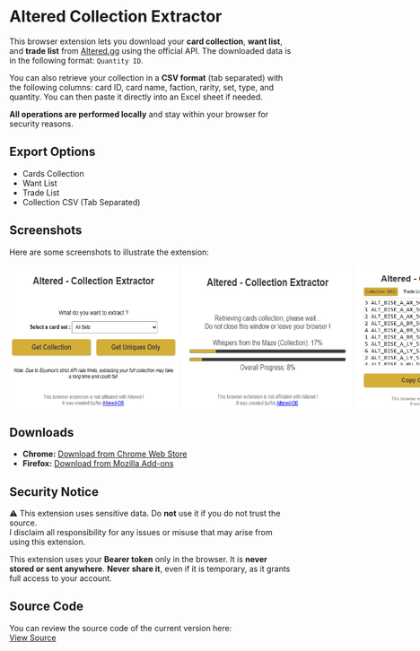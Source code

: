 # Altered Collection Extractor

This browser extension lets you download your **card collection**, **want list**, and **trade list** from [Altered.gg](https://altered.gg) using the official API. The downloaded data is in the following format: `Quantity ID`.

You can also retrieve your collection in a **CSV format** (tab separated) with the following columns: card ID, card name, faction, rarity, set, type, and quantity. You can then paste it directly into an Excel sheet if needed.

**All operations are performed locally** and stay within your browser for security reasons.

## Export Options

- Cards Collection  
- Want List  
- Trade List  
- Collection CSV (Tab Separated)

## Screenshots

Here are some screenshots to illustrate the extension:

<div style="display: flex; gap: 10px;">
  <img src="image1.png" width="300" alt="Screenshot 1">
  <img src="image2.png" width="300" alt="Screenshot 2">
  <img src="image3.png" width="300" alt="Screenshot 3">
</div>

## Downloads

- **Chrome:** [Download from Chrome Web Store](https://chromewebstore.google.com/detail/altered-collection-extrac/oilacpbjlailfffkpmpklcgipomnfpom)  
- **Firefox:** [Download from Mozilla Add-ons](http://addons.mozilla.org/en-US/firefox/addon/altered-collection-extractor/)

## Security Notice

⚠️ This extension uses sensitive data. Do **not** use it if you do not trust the source.  
I disclaim all responsibility for any issues or misuse that may arise from using this extension.

This extension uses your **Bearer token** only in the browser. It is **never stored or sent anywhere**. **Never share it**, even if it is temporary, as it grants full access to your account.

## Source Code

You can review the source code of the current version here:  
[View Source](https://robwu.nl/crxviewer/?crx=https%3A%2F%2Fchromewebstore.google.com%2Fdetail%2Faltered-collection-extrac%2Foilacpbjlailfffkpmpklcgipomnfpom)
